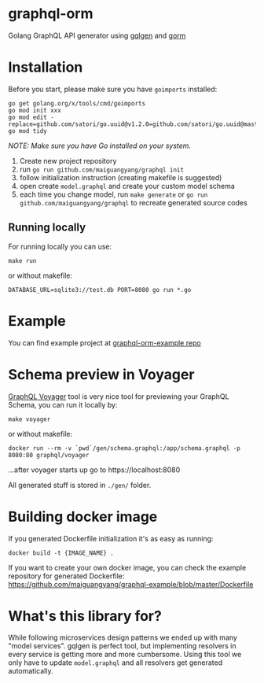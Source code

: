 # graphql-orm

Golang GraphQL API generator using [gqlgen](https://gqlgen.com) and [gorm](https://gorm.io)

# Installation

Before you start, please make sure you have `goimports` installed:

```
go get golang.org/x/tools/cmd/goimports
go mod init xxx
go mod edit -replace=github.com/satori/go.uuid@v1.2.0=github.com/satori/go.uuid@master
go mod tidy
```

_NOTE: Make sure you have Go installed on your system._

1. Create new project repository
1. run `go run github.com/maiguangyang/graphql init`
1. follow initialization instruction (creating makefile is suggested)
1. open create `model.graphql` and create your custom model schema
1. each time you change model, run `make generate` or `go run github.com/maiguangyang/graphql` to recreate generated source codes

## Running locally

For running locally you can use:

```
make run
```

or without makefile:

```
DATABASE_URL=sqlite3://test.db PORT=8080 go run *.go
```

# Example

You can find example project at [graphql-orm-example repo](https://github.com/maiguangyang/graphql-example)

# Schema preview in Voyager

[GraphQL Voyager](https://apis.guru/graphql-voyager/) tool is very nice tool for previewing your GraphQL Schema, you can run it locally by:

```
make voyager
```

or without makefile:

```
docker run --rm -v `pwd`/gen/schema.graphql:/app/schema.graphql -p 8080:80 graphql/voyager
```

...after voyager starts up go to https://localhost:8080

All generated stuff is stored in `./gen/` folder.

# Building docker image

If you generated Dockerfile initialization it's as easy as running:

```
docker build -t {IMAGE_NAME} .
```

If you want to create your own docker image, you can check the example repository for generated Dockerfile: https://github.com/maiguangyang/graphql-example/blob/master/Dockerfile

# What's this library for?

While following microservices design patterns we ended up with many "model services". gqlgen is perfect tool, but implementing resolvers in every service is getting more and more cumbersome. Using this tool we only have to update `model.graphql` and all resolvers get generated automatically.
